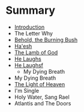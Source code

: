 # Summary

* [Introduction](README.md)
* The Letter Why
* [Behold, the Burning Bush](behold,_the_burning_bush.md)
* [Ha'esh](chapter1.md)
* [The Lamb of God](the_lamb_of_god.md)
* [He Laughs](ha.md)
* [He Laughsf](he_laughs.md)
   * My Dying Breath
* My Dying Breath
* [The Light of Heaven](the_light_of_heaven.md)
* I'm Single
* Holy Water, Sang Rael
* Atlantis and The Doors

